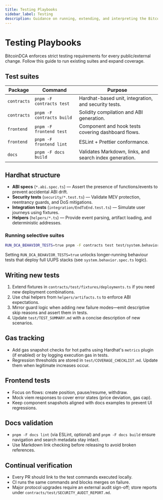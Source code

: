 ```yaml
---
title: Testing Playbooks
sidebar_label: Testing
description: Guidance on running, extending, and interpreting the BitcoinDCA smart contract and frontend test suites.
---
```


# Testing Playbooks

BitcoinDCA enforces strict testing requirements for every public/external change. Follow this guide to run existing suites and expand coverage.

## Test suites

| Package | Command | Purpose |
| --- | --- | --- |
| `contracts` | `pnpm -F contracts test` | Hardhat-based unit, integration, and security tests. |
| `contracts` | `pnpm -F contracts build` | Solidity compilation and ABI generation. |
| `frontend` | `pnpm -F frontend test` | Component and hook tests covering dashboard flows. |
| `frontend` | `pnpm -F frontend lint` | ESLint + Prettier conformance. |
| `docs` | `pnpm -F docs build` | Validates Markdown, links, and search index generation. |

## Hardhat structure

- **ABI specs** (`*.abi.spec.ts`) — Assert the presence of functions/events to prevent accidental ABI drift.
- **Security tests** (`security/*.test.ts`) — Validate MEV protection, reentrancy guards, and DoS mitigations.
- **Integration tests** (`integration/EndToEnd.test.ts`) — Simulate user journeys using fixtures.
- **Helpers** (`helpers/*.ts`) — Provide event parsing, artifact loading, and deterministic addresses.

### Running selective suites

```bash
RUN_DCA_BEHAVIOR_TESTS=true pnpm -F contracts test test/system.behavior.spec.ts
```

Setting `RUN_DCA_BEHAVIOR_TESTS=true` unlocks longer-running behaviour tests that deploy full UUPS stacks (see `system.behavior.spec.ts` logic).

## Writing new tests

1. Extend fixtures in `contracts/test/fixtures/deployments.ts` if you need new deployment combinations.  
2. Use chai helpers from `helpers/artifacts.ts` to enforce ABI expectations.  
3. Mirror guard logic when adding new failure modes—emit descriptive skip reasons and assert them in tests.  
4. Update `test/TEST_SUMMARY.md` with a concise description of new scenarios.

## Gas tracking

- Add gas snapshot checks for hot paths using Hardhat's `metrics` plugin (if enabled) or by logging execution gas in tests.  
- Regression thresholds are stored in `test/COVERAGE_CHECKLIST.md`. Update them when legitimate increases occur.

## Frontend tests

- Focus on flows: create position, pause/resume, withdraw.  
- Mock viem responses to cover error states (price deviation, gas cap).  
- Keep component snapshots aligned with docs examples to prevent UI regressions.

## Docs validation

- `pnpm -F docs lint` (via ESLint, optional) and `pnpm -F docs build` ensure navigation and search metadata stay intact.  
- Use Markdown link checking before releasing to avoid broken references.

## Continual verification

- Every PR should link to the test commands executed locally.  
- CI runs the same commands and blocks merges on failure.  
- Major protocol upgrades require an external audit sign-off; store reports under `contracts/test/SECURITY_AUDIT_REPORT.md`.

